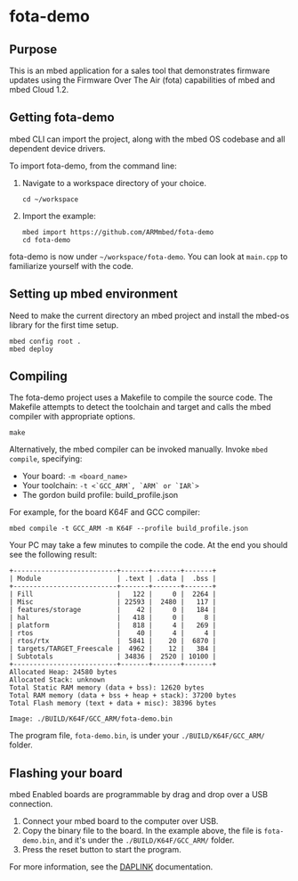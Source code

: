 # fota-demo

## Purpose

This is an mbed application for a sales tool that demonstrates firmware updates using the Firmware Over The Air (fota) capabilities of mbed and mbed Cloud 1.2.

## Getting fota-demo

mbed CLI can import the project, along with the mbed OS codebase and all dependent device drivers.

To import fota-demo, from the command line:

1. Navigate to a workspace directory of your choice.

	``cd ~/workspace``

2. Import the example:

	```
	mbed import https://github.com/ARMmbed/fota-demo
	cd fota-demo
	```

fota-demo is now under ``~/workspace/fota-demo``.  You can look at ``main.cpp`` to familiarize yourself with the code.

## Setting up mbed environment

Need to make the current directory an mbed project and install the mbed-os library for the first time setup.
	
```
mbed config root .
mbed deploy
```


## Compiling

The fota-demo project uses a Makefile to compile the source code.  The Makefile attempts to detect the toolchain and target and calls the mbed compiler with appropriate options.

```
make
```

Alternatively, the mbed compiler can be invoked manually.  Invoke `mbed compile`, specifying:

* Your board: ``-m <board_name>``
* Your toolchain: ``-t <`GCC_ARM`, `ARM` or `IAR`>``
* The gordon build profile: build_profile.json

For example, for the board K64F and GCC compiler:

```
mbed compile -t GCC_ARM -m K64F --profile build_profile.json
```

Your PC may take a few minutes to compile the code.  At the end you should see the following result:

```
+--------------------------+-------+-------+-------+
| Module                   | .text | .data |  .bss |
+--------------------------+-------+-------+-------+
| Fill                     |   122 |     0 |  2264 |
| Misc                     | 22593 |  2480 |   117 |
| features/storage         |    42 |     0 |   184 |
| hal                      |   418 |     0 |     8 |
| platform                 |   818 |     4 |   269 |
| rtos                     |    40 |     4 |     4 |
| rtos/rtx                 |  5841 |    20 |  6870 |
| targets/TARGET_Freescale |  4962 |    12 |   384 |
| Subtotals                | 34836 |  2520 | 10100 |
+--------------------------+-------+-------+-------+
Allocated Heap: 24580 bytes
Allocated Stack: unknown
Total Static RAM memory (data + bss): 12620 bytes
Total RAM memory (data + bss + heap + stack): 37200 bytes
Total Flash memory (text + data + misc): 38396 bytes

Image: ./BUILD/K64F/GCC_ARM/fota-demo.bin
```

The program file, ``fota-demo.bin``, is under your ``./BUILD/K64F/GCC_ARM/`` folder.

## Flashing your board

mbed Enabled boards are programmable by drag and drop over a USB connection.

1. Connect your mbed board to the computer over USB.
2. Copy the binary file to the board. In the example above, the file is ``fota-demo.bin``, and it's under the ``./BUILD/K64F/GCC_ARM/`` folder.
3. Press the reset button to start the program.

For more information, see the [DAPLINK](https://developer.mbed.org/handbook/DAPLink) documentation.
